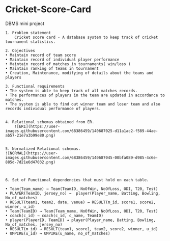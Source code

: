 # Cricket-Score-Card
DBMS mini project

    1. Problem statement
        Cricket score card - A database system to keep track of cricket tournament statistics.

    2. Objectives
    • Maintain record of team score
    • Maintain record of individual player performance
    • Maintain record of matches in tournaments( win/loss )
    • Maintain ranking of teams in tournament
    • Creation, Maintenance, modifying of details about the teams and players
         
    3. Functional requirements
    • The system is able to keep track of all matches records.
    • The performances of players in the team are updated in accordance to matches.
    • The system is able to find out winner team and loser team and also records individual performance of players.


    4. Relational schemas obtained from ER.
        ![ER1](https://user-images.githubusercontent.com/68386459/140687025-d11a1ac2-f589-44ae-ab57-21e7a3b99e80.png)


    5. Normalized Relational schemas.
    ![NORMAL](https://user-images.githubusercontent.com/68386459/140687045-00bfa089-d985-4c6e-885d-7d21e6d47032.png)
    
    

    6. Set of Functional dependencies that must hold on each table.

    • Team(Team_name) → Team(TeamID, NoOfWin, NoOfLoss, ODI, T20, Test)
    • PLAYER(TeamID, jersey_no) →  player(Player_name, Batting, Bowling, No_of_matches)
    • RESULT(team1, team2, date, venue) → RESULT(m_id, score1, score2, winner, u_id)
    • Team(TeamID) → Team(Team_name, NoOfWin, NoOfLoss, ODI, T20, Test)
    • coach(c_id) → coach(c_id, c_name, TeamID)
    • player(PlayerID, TeamID) → player(Player_name, Batting, Bowling, No_of_matches, jersey_no)
    • RESULT(m_id) → RESULT(team1, score1, team2, score2, winner, u_id)
    • UMPIRE(u_id) → UMPIRE(u_name, no_of_matches)

